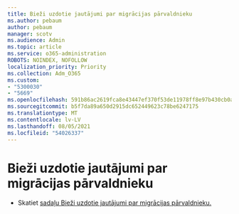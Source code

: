 ```yaml
---
title: Bieži uzdotie jautājumi par migrācijas pārvaldnieku
ms.author: pebaum
author: pebaum
manager: scotv
ms.audience: Admin
ms.topic: article
ms.service: o365-administration
ROBOTS: NOINDEX, NOFOLLOW
localization_priority: Priority
ms.collection: Adm_O365
ms.custom:
- "5300030"
- "5669"
ms.openlocfilehash: 591b86ac2619fca8e43447ef370f53de11978ff8e97b430cb0af3eec413729e8
ms.sourcegitcommit: b5f7da89a650d2915dc652449623c78be6247175
ms.translationtype: MT
ms.contentlocale: lv-LV
ms.lasthandoff: 08/05/2021
ms.locfileid: "54026337"
---
```

# <a name="migration-manager-faq"></a>Bieži uzdotie jautājumi par migrācijas pārvaldnieku

- Skatiet [sadaļu Bieži uzdotie jautājumi par migrācijas pārvaldnieku.](https://docs.microsoft.com/sharepointmigration/mm-faqs)
